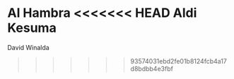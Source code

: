 Al Hambra
<<<<<<< HEAD
Aldi Kesuma
=======
David Winalda
>>>>>>> 93574031ebd2fe01b8124fcb4a17d8bdbb4e3fbf
